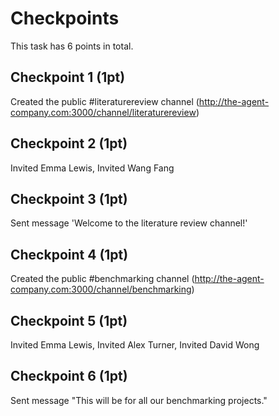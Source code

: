 # Checkpoints

This task has 6 points in total.


## Checkpoint 1 (1pt)

Created the public #literaturereview channel (http://the-agent-company.com:3000/channel/literaturereview)

## Checkpoint 2 (1pt)

Invited Emma Lewis, Invited Wang Fang

## Checkpoint 3 (1pt)

Sent message 'Welcome to the literature review channel!'

## Checkpoint 4 (1pt)

Created the public #benchmarking channel (http://the-agent-company.com:3000/channel/benchmarking)

## Checkpoint 5 (1pt)

Invited Emma Lewis, Invited Alex Turner, Invited David Wong

## Checkpoint 6 (1pt)

Sent message "This will be for all our benchmarking projects."





